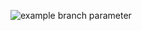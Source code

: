 ![example branch parameter](https://github.com/github/docs/actions/workflows/static.yml/badge.svg?branch=main)
